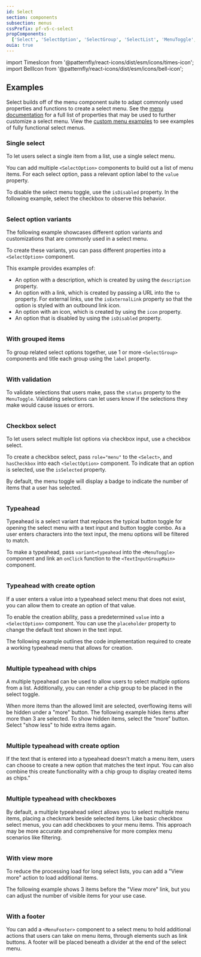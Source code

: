 ```yaml
---
id: Select
section: components
subsection: menus
cssPrefix: pf-v5-c-select
propComponents:
  ['Select', 'SelectOption', 'SelectGroup', 'SelectList', 'MenuToggle', 'SelectToggleProps', 'SelectPopperProps']
ouia: true
---
```


import TimesIcon from '@patternfly/react-icons/dist/esm/icons/times-icon';
import BellIcon from '@patternfly/react-icons/dist/esm/icons/bell-icon';

## Examples

Select builds off of the menu component suite to adapt commonly used properties and functions to create a select menu. See the [menu documentation](/components/menus/menu) for a full list of properties that may be used to further customize a select menu. View the [custom menu examples](/components/menus/custom-menus) to see examples of fully functional select menus.

### Single select

To let users select a single item from a list, use a single select menu.

You can add multiple `<SelectOption>` components to build out a list of menu items. For each select option, pass a relevant option label to the `value` property.

To disable the select menu toggle, use the `isDisabled` property. In the following example, select the checkbox to observe this behavior.

```ts file="./SelectBasic.tsx"

```

### Select option variants

The following example showcases different option variants and customizations that are commonly used in a select menu.

To create these variants, you can pass different properties into a `<SelectOption>` component.

This example provides examples of:

- An option with a description, which is created by using the `description` property.
- An option with a link, which is created by passing a URL into the `to` property. For external links, use the `isExternalLink` property so that the option is styled with an outbound link icon.
- An option with an icon, which is created by using the `icon` property.
- An option that is disabled by using the `isDisabled` property.

```ts file="./SelectOptionVariations.tsx"

```

### With grouped items

To group related select options together, use 1 or more `<SelectGroup>` components and title each group using the `label` property.

```ts file="./SelectGrouped.tsx"

```

### With validation

To validate selections that users make, pass the `status` property to the `MenuToggle`. Validating selections can let users know if the selections they make would cause issues or errors.

```ts file="./SelectValidated.tsx"

```

### Checkbox select

To let users select multiple list options via checkbox input, use a checkbox select.

To create a checkbox select, pass `role="menu"` to the `<Select>`, and `hasCheckbox` into each `<SelectOption>` component. To indicate that an option is selected, use the `isSelected` property.

By default, the menu toggle will display a badge to indicate the number of items that a user has selected.

```ts file="./SelectCheckbox.tsx"

```

### Typeahead

Typeahead is a select variant that replaces the typical button toggle for opening the select menu with a text input and button toggle combo. As a user enters characters into the text input, the menu options will be filtered to match.

To make a typeahead, pass `variant=typeahead` into the `<MenuToggle>` component and link an `onClick` function to the `<TextInputGroupMain>` component.

```ts file="./SelectTypeahead.tsx"

```

### Typeahead with create option

If a user enters a value into a typeahead select menu that does not exist, you can allow them to create an option of that value.

To enable the creation ability, pass a predetermined `value` into a `<SelectOption>` component. You can use the `placeholder` property to change the default text shown in the text input.

The following example outlines the code implementation required to create a working typeahead menu that allows for creation.

```ts file="./SelectTypeaheadCreatable.tsx"

```

### Multiple typeahead with chips

A multiple typeahead can be used to allow users to select multiple options from a list. Additionally, you can render a chip group to be placed in the select toggle.

When more items than the allowed limit are selected, overflowing items will be hidden under a "more" button. The following example hides items after more than 3 are selected. To show hidden items, select the “more” button. Select "show less" to hide extra items again.

```ts file="./SelectMultiTypeahead.tsx"

```

### Multiple typeahead with create option

If the text that is entered into a typeahead doesn't match a menu item, users can choose to create a new option that matches the text input. You can also combine this create functionality with a chip group to display created items as chips."

```ts file="./SelectMultiTypeaheadCreatable.tsx"

```

### Multiple typeahead with checkboxes

By default, a multiple typeahead select allows you to select multiple menu items, placing a checkmark beside selected items. Like basic checkbox select menus, you can add checkboxes to your menu items. This approach may be more accurate and comprehensive for more complex menu scenarios like filtering.

```ts file="./SelectMultiTypeaheadCheckbox.tsx"

```

### With view more

To reduce the processing load for long select lists, you can add a "View more" action to load additional items.

The following example shows 3 items before the "View more" link, but you can adjust the number of visible items for your use case.

```ts file="./SelectViewMore.tsx"

```

### With a footer

You can add a `<MenuFooter>` component to a select menu to hold additional actions that users can take on menu items, through elements such as link buttons. A footer will be placed beneath a divider at the end of the select menu.

```ts file="./SelectFooter.tsx"

```

